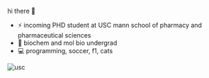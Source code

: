 hi there 👋

- ⚡ incoming PHD student at USC mann school of pharmacy and pharmaceutical sciences
- 📖 biochem and mol bio undergrad
- 💻 programming, soccer, f1, cats

<img src="https://identity.usc.edu/wp-content/uploads/2022/08/PrimaryLogotype-1536x329.png" alt="usc"/>

<!--
Here are some ideas to get you started:

- 🔭 I’m currently working on ...
- 🌱 I’m currently learning ...
- 👯 I’m looking to collaborate on ...
- 🤔 I’m looking for help with ...
- 💬 Ask me about ...
- 📫 How to reach me: ...
- 😄 Pronouns: ...
- ⚡ Fun fact: ...
-->
